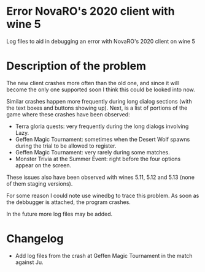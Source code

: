 # Error NovaRO's 2020 client with wine 5

Log files to aid in debugging an error with NovaRO's 2020 client on wine 5 

# Description of the problem

The new client crashes more often than the old one, and since it will become the
only one supported soon I think this could be looked into now.

Similar crashes happen more frequently during long dialog sections (with the
text boxes and buttons showing up). Next, is a list of portions of the game
where these crashes have been observed:

- Terra gloria quests: very frequently during the long dialogs involving Lazy. 
- Geffen Magic Tournament: sometimes when the Desert Wolf spawns during the
  trial to be allowed to register.
- Geffen Magic Tournament: very rarely during some matches.
- Monster Trivia at the Summer Event: right before the four options appear on
  the screen.

These issues also have been observed with wines 5.11, 5.12 and 5.13 (none of
them staging versions).

For some reason I could note use winedbg to trace this problem. 
As soon as the debbugger is attached, the program crashes.

In the future more log files may be added.

# Changelog

- Add log files from the crash at Geffen Magic Tournament in the match against
  Ju.
